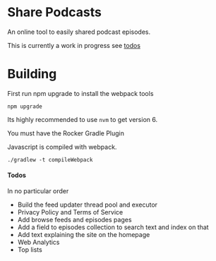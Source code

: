 # Share Podcasts

An online tool to easily shared podcast episodes.

This is currently a work in progress see [todos](#Todos)

# Building
First run npm upgrade to  install the webpack tools

    npm upgrade

Its highly recommended to use `nvm` to get version 6.

You must have the Rocker Gradle Plugin

Javascript is compiled with webpack.

    ./gradlew -t compileWebpack


#### Todos

In no particular order

 - Build the feed updater thread pool and executor
 - Privacy Policy and Terms of Service
 - Add browse feeds and episodes pages
 - Add a field to episodes collection to search text and index on that
 - Add text explaining the site on the homepage
 - Web Analytics
 - Top lists


